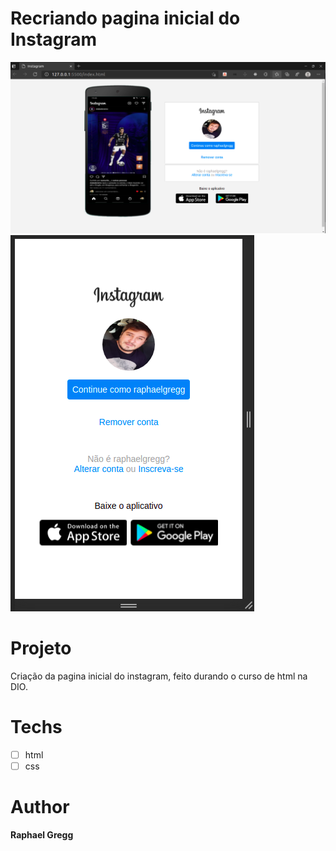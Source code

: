 # Recriando pagina inicial do Instagram

<p>
<img src="./.github/img1.png" alt="desktop">
<img src="./.github/img2.png" alt="mobile">
</p>

# Projeto 
Criação da pagina inicial do instagram, feito durando o curso de html na DIO.

# Techs
* [ ] html
* [ ] css
  
# Author
  
**Raphael Gregg**